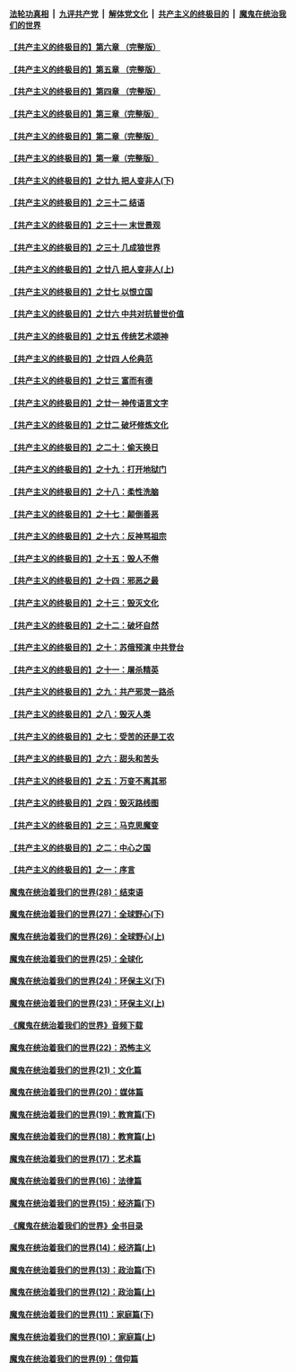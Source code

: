 

####  [法轮功真相](../../../../basic/blob/master/README.md?t=04101401) &nbsp;|&nbsp; [九评共产党](../../../../9ping.md/blob/master/README.md?t=04101401) &nbsp;|&nbsp; [解体党文化](../../../../jtdwh.md/blob/master/README.md?t=04101401)  &nbsp;|&nbsp; [共产主义的终极目的](../../../../gczydzjmd.md/blob/master/README.md?t=04101401) &nbsp;|&nbsp; [魔鬼在统治我们的世界](../../../../mgztzwmdsj.md/blob/master/README.md?t=04101401) 

#### [【共产主义的终极目的】第六章 （完整版）](../pages/nsc422/n11428913.md?t=04101401) 

#### [【共产主义的终极目的】第五章 （完整版）](../pages/nsc422/n11428912.md?t=04101401) 

#### [【共产主义的终极目的】第四章 （完整版）](../pages/nsc422/n11428907.md?t=04101401) 

#### [【共产主义的终极目的】第三章（完整版）](../pages/nsc422/n11428848.md?t=04101401) 

#### [【共产主义的终极目的】第二章（完整版）](../pages/nsc422/n11428831.md?t=04101401) 

#### [【共产主义的终极目的】第一章（完整版）](../pages/nsc422/n11417651.md?t=04101401) 

#### [【共产主义的终极目的】之廿九 把人变非人(下)](../pages/nsc422/n11344140.md?t=04101401) 

#### [【共产主义的终极目的】之三十二 结语](../pages/nsc422/n11360535.md?t=04101401) 

#### [【共产主义的终极目的】之三十一 末世景观](../pages/nsc422/n11351129.md?t=04101401) 

#### [【共产主义的终极目的】之三十 几成狼世界](../pages/nsc422/n11348280.md?t=04101401) 

#### [【共产主义的终极目的】之廿八 把人变非人(上)](../pages/nsc422/n11340492.md?t=04101401) 

#### [【共产主义的终极目的】之廿七 以恨立国](../pages/nsc422/n11336944.md?t=04101401) 

#### [【共产主义的终极目的】之廿六 中共对抗普世价值](../pages/nsc422/n11324785.md?t=04101401) 

#### [【共产主义的终极目的】之廿五 传统艺术颂神](../pages/nsc422/n11296396.md?t=04101401) 

#### [【共产主义的终极目的】之廿四 人伦典范](../pages/nsc422/n11296397.md?t=04101401) 

#### [【共产主义的终极目的】之廿三 富而有德](../pages/nsc422/n11283598.md?t=04101401) 

#### [【共产主义的终极目的】之廿一 神传语言文字](../pages/nsc422/n11263265.md?t=04101401) 

#### [【共产主义的终极目的】之廿二 破坏修炼文化](../pages/nsc422/n11245728.md?t=04101401) 

#### [【共产主义的终极目的】之二十：偷天换日](../pages/nsc422/n11238846.md?t=04101401) 

#### [【共产主义的终极目的】之十九：打开地狱门](../pages/nsc422/n11206376.md?t=04101401) 

#### [【共产主义的终极目的】之十八：柔性洗脑](../pages/nsc422/n11199994.md?t=04101401) 

#### [【共产主义的终极目的】之十七：颠倒善恶](../pages/nsc422/n11179782.md?t=04101401) 

#### [【共产主义的终极目的】之十六：反神骂祖宗](../pages/nsc422/n11166798.md?t=04101401) 

#### [【共产主义的终极目的】之十五：毁人不倦](../pages/nsc422/n11166792.md?t=04101401) 

#### [【共产主义的终极目的】之十四：邪恶之最](../pages/nsc422/n11150249.md?t=04101401) 

#### [【共产主义的终极目的】之十三：毁灭文化](../pages/nsc422/n11135227.md?t=04101401) 

#### [【共产主义的终极目的】之十二：破坏自然](../pages/nsc422/n11135214.md?t=04101401) 

#### [【共产主义的终极目的】之十：苏俄预演 中共登台](../pages/nsc422/n11118424.md?t=04101401) 

#### [【共产主义的终极目的】之十一：屠杀精英](../pages/nsc422/n11118442.md?t=04101401) 

#### [【共产主义的终极目的】之九：共产邪灵一路杀](../pages/nsc422/n11114139.md?t=04101401) 

#### [【共产主义的终极目的】之八：毁灭人类](../pages/nsc422/n11108503.md?t=04101401) 

#### [【共产主义的终极目的】之七：受苦的还是工农](../pages/nsc422/n11101809.md?t=04101401) 

#### [【共产主义的终极目的】之六：甜头和苦头](../pages/nsc422/n11096971.md?t=04101401) 

#### [【共产主义的终极目的】之五：万变不离其邪](../pages/nsc422/n11091285.md?t=04101401) 

#### [【共产主义的终极目的】之四：毁灭路线图](../pages/nsc422/n11086284.md?t=04101401) 

#### [【共产主义的终极目的】之三：马克思魔变](../pages/nsc422/n11061941.md?t=04101401) 

#### [【共产主义的终极目的】之二：中心之国](../pages/nsc422/n11047728.md?t=04101401) 

#### [【共产主义的终极目的】之一：序言](../pages/nsc422/n11086077.md?t=04101401) 

#### [魔鬼在统治着我们的世界(28)：结束语](../pages/nsc422/n10936246.md?t=04101401) 

#### [魔鬼在统治着我们的世界(27)：全球野心(下)](../pages/nsc422/n10928319.md?t=04101401) 

#### [魔鬼在统治着我们的世界(26)：全球野心(上)](../pages/nsc422/n10900318.md?t=04101401) 

#### [魔鬼在统治着我们的世界(25)：全球化](../pages/nsc422/n10788205.md?t=04101401) 

#### [魔鬼在统治着我们的世界(24)：环保主义(下)](../pages/nsc422/n10695307.md?t=04101401) 

#### [魔鬼在统治着我们的世界(23)：环保主义(上)](../pages/nsc422/n10688613.md?t=04101401) 

#### [《魔鬼在统治着我们的世界》音频下载](../pages/nsc422/n10635553.md?t=04101401) 

#### [魔鬼在统治着我们的世界(22)：恐怖主义](../pages/nsc422/n10614727.md?t=04101401) 

#### [魔鬼在统治着我们的世界(21)：文化篇](../pages/nsc422/n10597706.md?t=04101401) 

#### [魔鬼在统治着我们的世界(20)：媒体篇](../pages/nsc422/n10586579.md?t=04101401) 

#### [魔鬼在统治着我们的世界(19)：教育篇(下)](../pages/nsc422/n10564808.md?t=04101401) 

#### [魔鬼在统治着我们的世界(18)：教育篇(上)](../pages/nsc422/n10526970.md?t=04101401) 

#### [魔鬼在统治着我们的世界(17)：艺术篇](../pages/nsc422/n10499093.md?t=04101401) 

#### [魔鬼在统治着我们的世界(16)：法律篇](../pages/nsc422/n10485969.md?t=04101401) 

#### [魔鬼在统治着我们的世界(15)：经济篇(下)](../pages/nsc422/n10469975.md?t=04101401) 

#### [《魔鬼在统治着我们的世界》全书目录](../pages/nsc422/n10464261.md?t=04101401) 

#### [魔鬼在统治着我们的世界(14)：经济篇(上)](../pages/nsc422/n10457370.md?t=04101401) 

#### [魔鬼在统治着我们的世界(13)：政治篇(下)](../pages/nsc422/n10448270.md?t=04101401) 

#### [魔鬼在统治着我们的世界(12)：政治篇(上)](../pages/nsc422/n10444576.md?t=04101401) 

#### [魔鬼在统治着我们的世界(11)：家庭篇(下)](../pages/nsc422/n10440961.md?t=04101401) 

#### [魔鬼在统治着我们的世界(10)：家庭篇(上)](../pages/nsc422/n10435448.md?t=04101401) 

#### [魔鬼在统治着我们的世界(9)：信仰篇](../pages/nsc422/n10432159.md?t=04101401) 

